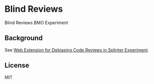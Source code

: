 Blind Reviews
=============
Blind Reviews BMO Experiment


Background
----------
See [Web Extension for Debiasing Code Reviews in Splinter Experiment][1366429].


License
-------
MIT


[1366429]:
  https://bugzilla.mozilla.org/show_bug.cgi?id=1366429
